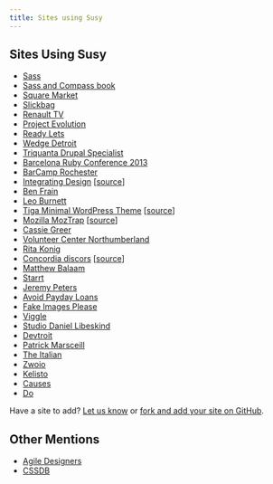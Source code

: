 ```yaml
---
title: Sites using Susy
---
```


## Sites Using Susy

- [Sass](http://sass-lang.com)
- [Sass and Compass book](http://sassandcompass.com)
- [Square Market](https://squareup.com/market)
- [Slickbag](http://slickbag.se)
- [Renault TV](http://uk.renault.tv)
- [Project Evolution](http://www.projectevolution.com)
- [Ready Lets](http://www.readylets.co.uk)
- [Wedge Detroit](http://wedgedetroit.com)
- [Triquanta Drupal Specialist](http://www.triquanta.nl)
- [Barcelona Ruby Conference 2013](http://www.baruco.org)
- [BarCamp Rochester](http://barcamproc.org)
- [Integrating Design](http://hholz.com) [[source](https://github.com/hilary/hilary.github.com)]
- [Ben Frain](http://benfrain.com)
- [Leo Burnett](http://leoburnett.co.uk)
- [Tiga Minimal WordPress Theme](http://wordpress.org/extend/themes/tiga) [[source](https://github.com/satrya/tiga/downloads)]
- [Mozilla MozTrap](https://moztrap.mozilla.org) [[source](https://github.com/mozilla/moztrap "MozTrap source")]
- [Cassie Greer](http://www.cassiegreer.com)
- [Volunteer Center Northumberland](https://volunteeringnorthumberland.org.uk)
- [Rita Konig](http://ritakonig.com)
- [Concordia discors](http://www.ffzg.unizg.hr/zbor/) [[source](https://github.com/silvenon/concordia-discors "discords source")]
- [Matthew Balaam](http://www.matthewbalaam.co.uk)
- [Starrt](http://starrt.dk)
- [Jeremy Peters](http://jeremypeters.co.uk)
- [Avoid Payday Loans](http://avoidpaydayloans.com)
- [Fake Images Please](http://fakeimg.pl)
- [Viggle](http://www.viggle.com)
- [Studio Daniel Libeskind](http://daniel-libeskind.com)
- [Devtroit](http://devtroit.com)
- [Patrick Marsceill](http://patrickmarsceill.com)
- [The Italian](http://theitalian.com.au)
- [Zwoio](http://www.zwoio.de)
- [Kelisto](http://www.kelisto.es)
- [Causes](https://www.causes.com)
- [Do](http://do.com)

Have a site to add? [Let us know](http://twitter.com/compasssusy) or [fork and add your site on GitHub](https://github.com/ericam/susy).

## Other Mentions

- [Agile Designers](http://www.agiledesigners.com/resources/coding-tools/susy)
- [CSSDB](http://cssdb.co/search?q=susy)
